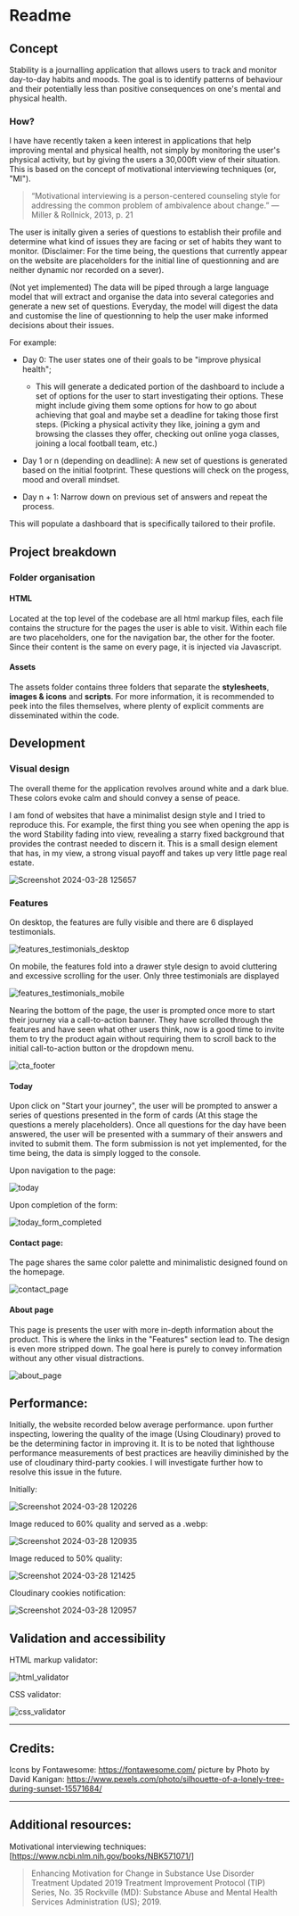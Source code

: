 

# Readme
## Concept

Stability is a journalling application that allows users to track and monitor day-to-day habits and moods. 
The goal is to identify patterns of behaviour and their potentially less than positive consequences on one's mental and physical health.

### How? 

I have have recently taken a keen interest in applications that help improving mental and physical health, not simply by monitoring the user's physical activity,
but by giving the users a 30,000ft view of their situation. This is based on the concept of motivational interviewing techniques (or, "MI"). 


> “Motivational interviewing is a person-centered counseling style for addressing the common problem of ambivalence about change.”
> —Miller & Rollnick, 2013, p. 21

The user is initally given a series of questions to establish their profile and determine what kind of issues they are facing or set of habits they want to monitor.
(Disclaimer: For the time being, the questions that currently appear on the website are placeholders for the initial line of questionning and are neither dynamic nor recorded on a sever).

(Not yet implemented)
The data will be piped through a large language model that will extract and organise the data into several categories and generate a new set of questions.
Everyday, the model will digest the data and customise the line of questionning to help the user make informed decisions about their issues.

For example: 
- Day 0: The user states one of their goals to be "improve physical health";
  - This will generate a dedicated portion of the dashboard to include a set of options for the user to start investigating their options.
    These might include giving them some options for how to go about achieving that goal and maybe set a deadline for taking those first steps.
    (Picking a physical activity they like, joining a gym and browsing the classes they offer, checking out online yoga classes, joining a local football team, etc.)
    
- Day 1 or n (depending on deadline): A new set of questions is generated based on the initial footprint. These questions will check on the progess, mood and overall mindset.
  
- Day n + 1: Narrow down on previous set of answers and repeat the process.
  
This will populate a dashboard that is specifically tailored to their profile.

## Project breakdown

### Folder organisation

#### HTML

Located at the top level of the codebase are all html markup files, each file contains the structure for the pages the user is able to visit.
Within each file are two placeholders, one for the navigation bar, the other for the footer. Since their content is the same on every page,
it is injected via Javascript.

#### Assets

The assets folder contains three folders that separate the **stylesheets**, **images & icons** and **scripts**.
For more information, it is recommended to peek into the files themselves, where plenty of explicit comments are disseminated within the code.


## Development

### Visual design

The overall theme for the application revolves around white and a dark blue. These colors evoke calm and should convey a sense of peace.

I am fond of websites that have a minimalist design style and I tried to reproduce this.
For example, the first thing you see when opening the app is the word Stability fading into view, revealing a starry fixed background that provides the contrast needed to 
discern it. This is a small design element that has, in my view, a strong visual payoff and takes up very little page real estate.

![Screenshot 2024-03-28 125657](https://github.com/phildehovre/first-assignment/assets/66724307/85322857-b5a8-4da1-b09c-fe3370ec300c)

### Features

On desktop, the features are fully visible and there are 6 displayed testimonials.

![features_testimonials_desktop](https://github.com/phildehovre/first-assignment/assets/66724307/46eeb521-4302-4fcd-9c40-26184fc61a36)

On mobile, the features fold into a drawer style design to avoid cluttering and excessive scrolling for the user. Only three testimonials are displayed

![features_testimonials_mobile](https://github.com/phildehovre/first-assignment/assets/66724307/3e804449-604d-4bd5-b63a-c5c9f757b7d6)

Nearing the bottom of the page, the user is prompted once more to start their journey via a call-to-action banner. They have scrolled through the features and have seen what other users think,
now is a good time to invite them to try the product again without requiring them to scroll back to the initial call-to-action button or the dropdown menu.

![cta_footer](https://github.com/phildehovre/first-assignment/assets/66724307/09fd20dd-0f8b-4abf-b898-cf56adafa580)

#### Today

Upon click on "Start your journey", the user will be prompted to answer a series of questions presented in the form of cards (At this stage the questions a merely placeholders).
Once all questions for the day have been answered, the user will be presented with a summary of their answers and invited to submit them.
The form submission is not yet implemented, for the time being, the data is simply logged to the console.

Upon navigation to the page:

![today](https://github.com/phildehovre/first-assignment/assets/66724307/5302f81c-1bcd-412a-bf1b-306161829b39)

Upon completion of the form:

![today_form_completed](https://github.com/phildehovre/first-assignment/assets/66724307/84d22eef-724f-423f-9705-758232d02361)

#### Contact page:

The page shares the same color palette and minimalistic designed found on the homepage.

![contact_page](https://github.com/phildehovre/first-assignment/assets/66724307/b4cd19a3-67be-40c5-9208-5312f373efc2)

#### About page

This page is presents the user with more in-depth information about the product. This is where the links in the "Features" section lead to.
The design is even more stripped down. The goal here is purely to convey information without any other visual distractions.

![about_page](https://github.com/phildehovre/first-assignment/assets/66724307/89f71db0-fdd8-41d7-889f-79bdbae35aa6)

## Performance:

Initially, the website recorded below average performance. upon further inspecting, lowering the quality of the image (Using Cloudinary) proved to be the determining factor in improving it.
It is to be noted that lighthouse performance measurements of best practices are heaviliy diminished by the use of cloudinary third-party cookies.
I will investigate further how to resolve this issue in the future.

Initially:

![Screenshot 2024-03-28 120226](https://github.com/phildehovre/first-assignment/assets/66724307/227312af-9fa2-4d2e-896d-a63d8c90f36a)

Image reduced to 60% quality and served as a .webp:

![Screenshot 2024-03-28 120935](https://github.com/phildehovre/first-assignment/assets/66724307/219b3f3f-4105-4225-8b30-b44bbdd4b7dd)

Image reduced to 50% quality:

![Screenshot 2024-03-28 121425](https://github.com/phildehovre/first-assignment/assets/66724307/641a60c3-49a5-4c40-a59e-593a5396841a)

Cloudinary cookies notification:

![Screenshot 2024-03-28 120957](https://github.com/phildehovre/first-assignment/assets/66724307/e9ad9421-1749-469a-b28d-6e4d0430d0f4)

## Validation and accessibility

HTML markup validator:

![html_validator](https://github.com/phildehovre/first-assignment/assets/66724307/393fb433-2d49-4b9a-a306-4542fb4b9c17)

CSS validator:

![css_validator](https://github.com/phildehovre/first-assignment/assets/66724307/052274af-aedc-41d7-9377-86671ccb16a9)


___
## Credits:

Icons by Fontawesome: https://fontawesome.com/
picture by Photo by David Kanigan: https://www.pexels.com/photo/silhouette-of-a-lonely-tree-during-sunset-15571684/

___

## Additional resources:

Motivational interviewing techniques:
[https://www.ncbi.nlm.nih.gov/books/NBK571071/]
> Enhancing Motivation for Change in Substance Use Disorder Treatment
> Updated 2019
> Treatment Improvement Protocol (TIP) Series, No. 35
> Rockville (MD): Substance Abuse and Mental Health Services Administration (US); 2019.
